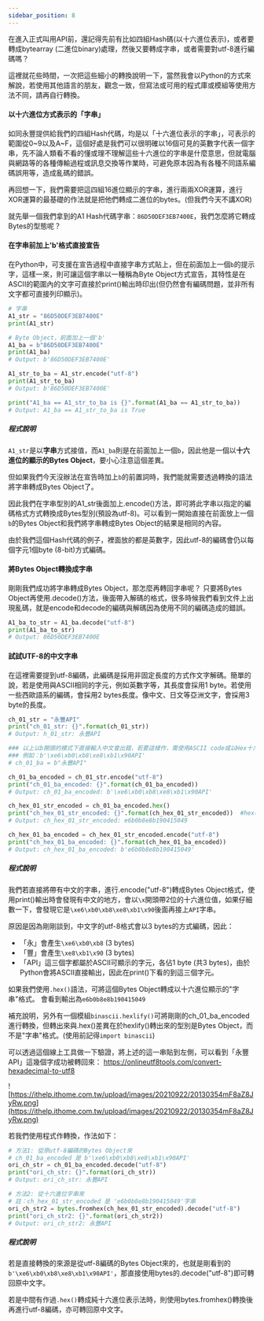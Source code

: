 ```yaml
---
sidebar_position: 8
---
```

在進入正式叫用API前，還記得先前有比如四組Hash碼(以十六進位表示)，或者要轉成bytearray (二進位binary)處理，然後又要轉成字串，或者需要對utf-8進行編碼嗎？

這裡就花些時間，一次把這些細小的轉換說明一下，當然我會以Python的方式來解說，若使用其他語言的朋友，觀念一致，但寫法或可用的程式庫或模組等使用方法不同，請再自行轉換。

#### 以十六進位方式表示的「字串」
如同永豐提供給我們的四組Hash代碼，均是以「十六進位表示的字串」，可表示的範圍從0~9以及A~F，這個好處是我們可以很明確以16個可見的英數字代表一個字串，先不論人類看不看的懂或理不理解這些十六進位的字串是什麼意思，但就電腦與網路等的各種傳輸過程或訊息交換等作業時，可避免原本因為有各種不同語系編碼誤用等，造成亂碼的錯誤。

再回想一下，我們需要把這四組16進位顯示的字串，進行兩兩XOR運算，進行XOR運算的最基礎的作法就是把他們轉成二進位的bytes。(但我們今天不講XOR)

就先舉一個我們拿到的A1 Hash代碼字串：`86D50DEF3EB7400E`，我們怎麼將它轉成Bytes的型態呢？

#### 在字串前加上'b'格式直接宣告

在Python中，可支援在宣告過程中直接字串方式貼上，但在前面加上一個`b`的提示字，這樣一來，則可讓這個字串以一種稱為Byte Object方式宣告，其特性是在ASCII的範圍內的文字可直接於print()輸出時印出(但仍然會有編碼問題，並非所有文字都可直接列印顯示)。

```python
# 字串
A1_str = "86D50DEF3EB7400E"
print(A1_str)

# Byte Object，前面加上一個'b'
A1_ba = b"86D50DEF3EB7400E"
print(A1_ba)
# Output: b'86D50DEF3EB7400E'

A1_str_to_ba = A1_str.encode("utf-8")
print(A1_str_to_ba)
# Output: b'86D50DEF3EB7400E'

print("A1_ba == A1_str_to_ba is {}".format(A1_ba == A1_str_to_ba))
# Output: A1_ba == A1_str_to_ba is True
```

##### 程式說明
`A1_str`是以**字串**方式接值，而`A1_ba`則是在前面加上一個`b`，因此他是一個以**十六進位的顯示的Bytes Object**，要小心注意這個差異。

但如果我們今天沒辦法在宣告時加上`b`的前置詞時，我們能就需要透過轉換的語法將字串轉成Bytes Object了。

因此我們在字串型別的A1_str後面加上.encode()方法，即可將此字串以指定的編碼格式方式轉換成Bytes型別(預設為utf-8)。可以看到一開始直接在前面放上一個`b`的Bytes Object和我們將字串轉成Bytes Object的結果是相同的內容。

由於我們這個Hash代碼的例子，裡面放的都是英數字，因此utf-8的編碼會仍以每個字元1個byte (8-bit)方式編碼。

#### 將Bytes Object轉換成字串
剛剛我們成功將字串轉成Bytes Object，那怎麼再轉回字串呢？
只要將Bytes Object再使用.decode()方法，後面帶入解碼的格式，很多時候我們看到文件上出現亂碼，就是encode和decode的編碼與解碼因為使用不同的編碼造成的錯誤。

```python
A1_ba_to_str = A1_ba.decode("utf-8")
print(A1_ba_to_str)
# Output: 86D50DEF3EB7400E
```

#### 試試UTF-8的中文字串

在這裡需要提到utf-8編碼，此編碼是採用非固定長度的方式作文字解碼。簡單的說，若是使用與ASCII相同的字元，例如英數字等，其長度會採用1 byte。若使用一些西歐語系的編碼，會採用2 bytes長度。像中文、日文等亞洲文字，會採用3 byte的長度。

```python
ch_01_str = "永豐API"
print("ch_01_str: {}".format(ch_01_str))
# Output: h_01_str: 永豐API

### 以上以b開頭的模式下直接輸入中文會出錯，若要這樣作，需使用ASCII code或以Hex十六進位方式輸入
### 例如：b'\xe6\xb0\xb8\xe8\xb1\x90API'
# ch_01_ba = b"永豐API"

ch_01_ba_encoded = ch_01_str.encode("utf-8")
print("ch_01_ba_encoded: {}".format(ch_01_ba_encoded))
# Output: ch_01_ba_encoded: b'\xe6\xb0\xb8\xe8\xb1\x90API'

ch_hex_01_str_encoded = ch_01_ba_encoded.hex()
print("ch_hex_01_str_encoded: {}".format(ch_hex_01_str_encoded))  #hex()轉出來是"字串"!
# Output: ch_hex_01_str_encoded: e6b0b8e8b190415049

ch_hex_01_ba_encoded = ch_hex_01_str_encoded.encode("utf-8")
print("ch_hex_01_ba_encoded: {}".format(ch_hex_01_ba_encoded))
# Output: ch_hex_01_ba_encoded: b'e6b0b8e8b190415049'
```

##### 程式說明
我們若直接將帶有中文的字串，進行.encode("utf-8")轉成Bytes Object格式，使用print()輸出時會發現有中文的地方，會以`\x`開頭帶2位的十六進位值，如果仔細數一下，會發現它是`\xe6\xb0\xb8\xe8\xb1\x90`後面再接上`API`字串。

原因是因為剛剛談到，中文字的utf-8格式會以3 bytes的方式編碼，因此：
* 「永」會產生`\xe6\xb0\xb8` (3 bytes)
* 「豐」會產生`\xe8\xb1\x90` (3 bytes)
* 「API」這三個字都屬於ASCII可顯示的字元，各佔1 byte (共3 bytes)，由於Python會將ASCII直接輸出，因此在print()下看的到這三個字元。

如果我們使用`.hex()`語法，可將這個Bytes Object轉成以十六進位顯示的"字串"格式。
會看到輸出為`e6b0b8e8b190415049`

補充說明，另外有一個模組`binascii.hexlify()`可將剛剛的ch_01_ba_encoded進行轉換，但轉出來與.hex()差異在於hexlify()轉出來的型別是Bytes Object，而不是"字串"格式。(使用前記得`import binascii`)

可以透過這個線上工具做一下驗證，將上述的這一串貼到左側，可以看到「永豐API」這幾個字成功被轉回來：
https://onlineutf8tools.com/convert-hexadecimal-to-utf8

![https://ithelp.ithome.com.tw/upload/images/20210922/20130354mF8aZ8JyRw.png](https://ithelp.ithome.com.tw/upload/images/20210922/20130354mF8aZ8JyRw.png)

若我們使用程式作轉換，作法如下：
```python
# 方法1: 從原utf-8編碼的Bytes Object來
# ch_01_ba_encoded 是 b'\xe6\xb0\xb8\xe8\xb1\x90API'
ori_ch_str = ch_01_ba_encoded.decode("utf-8")
print("ori_ch_str: {}".format(ori_ch_str))
# Output: ori_ch_str: 永豐API

# 方法2: 從十六進位字串來
# 註：ch_hex_01_str_encoded 是 'e6b0b8e8b190415049'字串
ori_ch_str2 = bytes.fromhex(ch_hex_01_str_encoded).decode("utf-8")
print("ori_ch_str2: {}".format(ori_ch_str2))
# Output: ori_ch_str2: 永豐API
```

##### 程式說明
若是直接轉換的來源是從utf-8編碼的Bytes Object來的，也就是剛看到的`b'\xe6\xb0\xb8\xe8\xb1\x90API'`，那直接使用bytes的.decode("utf-8")即可轉回原中文字。

若是中間有作過`.hex()`轉成純十六進位表示法時，則使用bytes.fromhex()轉換後再進行utf-8編碼，亦可轉回原中文字。